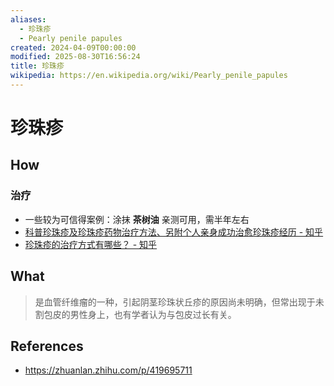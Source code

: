 ```yaml
---
aliases:
  - 珍珠疹
  - Pearly penile papules
created: 2024-04-09T00:00:00
modified: 2025-08-30T16:56:24
title: 珍珠疹
wikipedia: https://en.wikipedia.org/wiki/Pearly_penile_papules
---
```


# 珍珠疹

## How

### 治疗

- 一些较为可信得案例：涂抹 **茶树油** 亲测可用，需半年左右
- [科普珍珠疹及珍珠疹药物治疗方法、另附个人亲身成功治愈珍珠疹经历 - 知乎](https://zhuanlan.zhihu.com/p/419695711)
- [珍珠疹的治疗方式有哪些？ - 知乎](https://www.zhihu.com/question/24466540/answer/88671744)

## What

  > 是血管纤维瘤的一种，引起阴茎珍珠状丘疹的原因尚未明确，但常出现于未割包皮的男性身上，也有学者认为与包皮过长有关。

## References

- https://zhuanlan.zhihu.com/p/419695711
